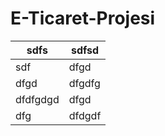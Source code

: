 # E-Ticaret-Projesi
| sdfs  | sdfsd  |
| ------------ | ------------ |
| sdf  | dfgd  |
| dfgd  | dfgdfg  |
| dfdfgdgd  | dfgd  |
| dfg  | dfdgdf  |
